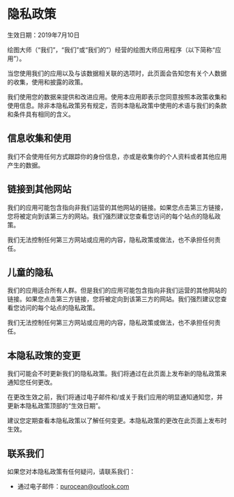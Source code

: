 # 隐私政策

生效日期：2019年7月10日

绘图大师（“我们”，“我们”或“我们的”）经营的绘图大师应用程序（以下简称“应用”）。

当您使用我们的应用以及与该数据相关联的选项时，此页面会告知您有关个人数据的收集，使用和披露的政策。

我们使用您的数据来提供和改进应用。使用本应用即表示您同意按照本政策收集和使用信息。除非本隐私政策另有规定，否则本隐私政策中使用的术语与我们的条款和条件具有相同的含义。

## 信息收集和使用

我们不会使用任何方式跟踪你的身份信息，亦或是收集你的个人资料或者其他应用产生的数据。

## 链接到其他网站

我们的应用可能包含指向非我们运营的其他网站的链接。如果您点击第三方链接，您将被定向到该第三方的网站。我们强烈建议您查看您访问的每个站点的隐私政策。

我们无法控制任何第三方网站或应用的内容，隐私政策或做法，也不承担任何责任。

## 儿童的隐私

我们的应用适合所有人群。但是我们的应用可能包含指向非我们运营的其他网站的链接。如果您点击第三方链接，您将被定向到该第三方的网站。我们强烈建议您查看您访问的每个站点的隐私政策。

我们无法控制任何第三方网站或应用的内容，隐私政策或做法，也不承担任何责任。

## 本隐私政策的变更

我们可能会不时更新我们的隐私政策。我们将通过在此页面上发布新的隐私政策来通知您任何更改。

在更改生效之前，我们将通过电子邮件和/或关于我们应用的明显通知通知您，并更新本隐私政策顶部的“生效日期”。

建议您定期查看本隐私政策以了解任何变更。本隐私政策的更改在此页面上发布时生效。

## 联系我们

如果您对本隐私政策有任何疑问，请联系我们：

+   通过电子邮件：purocean@outlook.com
